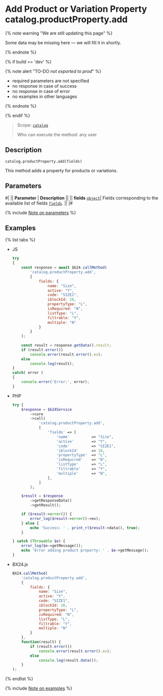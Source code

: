 # Add Product or Variation Property catalog.productProperty.add

{% note warning "We are still updating this page" %}

Some data may be missing here — we will fill it in shortly.

{% endnote %}

{% if build == 'dev' %}

{% note alert "TO-DO _not exported to prod_" %}

- required parameters are not specified
- no response in case of success
- no response in case of error
- no examples in other languages
  
{% endnote %}

{% endif %}

> Scope: [`catalog`](../../scopes/permissions.md)
>
> Who can execute the method: any user

## Description

```http
catalog.productProperty.add(fields)
```

This method adds a property for products or variations.

## Parameters

#|
|| **Parameter** | **Description** ||
|| **fields**
[`object`](../../data-types.md)| Fields corresponding to the available list of fields [`fields`](catalog-product-property-get-fields.md). ||
|#

{% include [Note on parameters](../../../_includes/required.md) %}

## Examples

{% list tabs %}

- JS

    ```js
    try
    {
    	const response = await $b24.callMethod(
    		'catalog.productProperty.add',
    		{
    			fields: {
    				name: "Size",
    				active: "Y",
    				code: "SIZE1",
    				iblockId: 16,
    				propertyType: "L",
    				isRequired: "N",
    				listType: "L",
    				filtrable: "Y",
    				multiple: "N"
    			}
    		}
    	);
    	
    	const result = response.getData().result;
    	if (result.error())
    		console.error(result.error().ex);
    	else
    		console.log(result);
    }
    catch( error )
    {
    	console.error('Error:', error);
    }
    ```

- PHP

    ```php
    try {
        $response = $b24Service
            ->core
            ->call(
                'catalog.productProperty.add',
                [
                    'fields' => [
                        'name'          => "Size",
                        'active'        => "Y",
                        'code'          => "SIZE1",
                        'iblockId'      => 16,
                        'propertyType'  => "L",
                        'isRequired'    => "N",
                        'listType'      => "L",
                        'filtrable'     => "Y",
                        'multiple'      => "N",
                    ],
                ]
            );
    
        $result = $response
            ->getResponseData()
            ->getResult();
    
        if ($result->error()) {
            error_log($result->error()->ex);
        } else {
            echo 'Success: ' . print_r($result->data(), true);
        }
    
    } catch (Throwable $e) {
        error_log($e->getMessage());
        echo 'Error adding product property: ' . $e->getMessage();
    }
    ```

- BX24.js

    ```js
    BX24.callMethod(
        'catalog.productProperty.add',
        {
            fields: {
                name: "Size",
                active: "Y",
                code: "SIZE1",
                iblockId: 16,
                propertyType: "L",
                isRequired: "N",
                listType: "L",
                filtrable: "Y",
                multiple: "N"
            }
        },
        function(result) {
            if (result.error())
                console.error(result.error().ex);
            else
                console.log(result.data());
        }
    );
    ```

{% endlist %}

{% include [Note on examples](../../../_includes/examples.md) %}